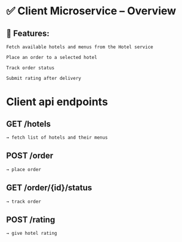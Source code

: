 
# ✅ Client Microservice – Overview
## 🔧 Features:
    Fetch available hotels and menus from the Hotel service

    Place an order to a selected hotel

    Track order status

    Submit rating after delivery


# Client api endpoints

## GET /hotels 
    → fetch list of hotels and their menus

## POST /order 
    → place order

## GET /order/{id}/status 
    → track order

## POST /rating 
    → give hotel rating

